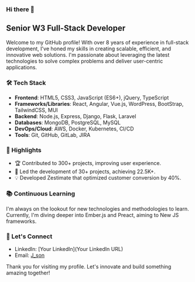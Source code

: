 ### Hi there 👋

<!-- # Hello, I'm Jason! 👋 -->

## Senior W3 Full-Stack Developer

Welcome to my GitHub profile! With over 8 years of experience in full-stack development,
I've honed my skills in creating scalable, efficient, and innovative web solutions.
I'm passionate about leveraging the latest technologies to solve complex problems and deliver user-centric applications.

### 🛠 Tech Stack

- **Frontend**: HTML5, CSS3, JavaScript (ES6+), jQuery, TypeScript
- **Frameworks/Libraries**: React, Angular, Vue.js, WordPress, BootStrap, TailwindCSS, MUI
- **Backend**: Node.js, Express, Django, Flask, Laravel
- **Databases**: MongoDB, PostgreSQL, MySQL
- **DevOps/Cloud**: AWS, Docker, Kubernetes, CI/CD
- **Tools**: Git, GitHub, GitLab, JIRA

### 🌟 Highlights

- 🏆 Contributed to 300+ projects, improving user experience.
- 🚀 Led the development of 30+ projects, achieving 22.5K+.
- 💡 Developed Zestimate that optimized customer conversion by 40%.

### 📚 Continuous Learning

I'm always on the lookout for new technologies and methodologies to learn. Currently, I'm diving deeper into Ember.js and Preact, aiming to New JS frameworks.

### 🤝 Let's Connect

- LinkedIn: [Your LinkedIn](Your LinkedIn URL)
- Email: [J_son](mailto:krisato93@gmail.com)
<!--

### 📈 GitHub Stats

![Your GitHub Stats](https://github-readme-stats.vercel.app/api?username=yourusername&show_icons=true&theme=radical) -->

<!-- ### 📌 Pinned Repositories

[![Repo Name](https://github-readme-stats.vercel.app/api/pin/?username=yourusername&repo=repo1)](https://github.com/yourusername/repo1)
[![Repo Name](https://github-readme-stats.vercel.app/api/pin/?username=yourusername&repo=repo2)](https://github.com/yourusername/repo2) -->

Thank you for visiting my profile. Let's innovate and build something amazing together!

<!-- <p align="left">
  <img
    src="https://komarev.com/ghpvc/?username=gargakshit"
    alt="gargakshit"
  />
</p> -->

<!--
**tig-bbit/tig-bbit** is a ✨ _special_ ✨ repository because its `README.md` (this file) appears on your GitHub profile.

Here are some ideas to get you started:

- 🔭 I’m currently working on ...
- 🌱 I’m currently learning ...
- 👯 I’m looking to collaborate on ...
- 🤔 I’m looking for help with ...
- 💬 Ask me about ...
- 📫 How to reach me: ...
- 😄 Pronouns: ...
- ⚡ Fun fact: ...
-->
